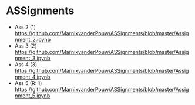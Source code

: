 # ASSignments
* Ass 2 (1) https://github.com/MarnixvanderPouw/ASSignments/blob/master/Assignment_2.ipynb
* Ass 3 (2) https://github.com/MarnixvanderPouw/ASSignments/blob/master/Assignment_3.ipynb
* Ass 4 (3) https://github.com/MarnixvanderPouw/ASSignments/blob/master/Assignment_4.ipynb
* Ass 5 (R: 1) https://github.com/MarnixvanderPouw/ASSignments/blob/master/Assignment_5.ipynb
